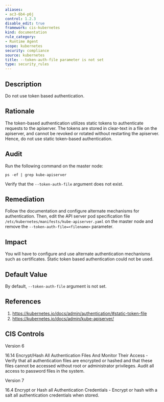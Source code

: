 ```yaml
---
aliases:
- ac3-6b4-p6j
control: 1.2.3
disable_edit: true
framework: cis-kubernetes
kind: documentation
rule_category:
- Runtime Agent
scope: kubernetes
security: compliance
source: kubernetes
title: --token-auth-file parameter is not set
type: security_rules
---
```


## Description

Do not use token based authentication.

## Rationale

The token-based authentication utilizes static tokens to authenticate requests to the apiserver. The tokens are stored in clear-text in a file on the apiserver, and cannot be revoked or rotated without restarting the apiserver. Hence, do not use static token-based authentication.

## Audit

Run the following command on the master node:
```
ps -ef | grep kube-apiserver 
```
Verify that the `--token-auth-file` argument does not exist.

## Remediation

Follow the documentation and configure alternate mechanisms for authentication. Then, edit the API server pod specification file `/etc/kubernetes/manifests/kube-apiserver.yaml` on the master node and remove the `--token-auth-file=<filename>` parameter.

## Impact

You will have to configure and use alternate authentication mechanisms such as certificates. Static token based authentication could not be used.

## Default Value

By default, `--token-auth-file` argument is not set.

## References

1. https://kubernetes.io/docs/admin/authentication/#static-token-file
2. https://kubernetes.io/docs/admin/kube-apiserver/

## CIS Controls

Version 6

16.14 Encrypt/Hash All Authentication Files And Monitor Their Access - Verify that all authentication files are encrypted or hashed and that these files cannot be accessed without root or administrator privileges. Audit all access to password files in the system.

Version 7

16.4 Encrypt or Hash all Authentication Credentials - Encrypt or hash with a salt all authentication credentials when stored.

